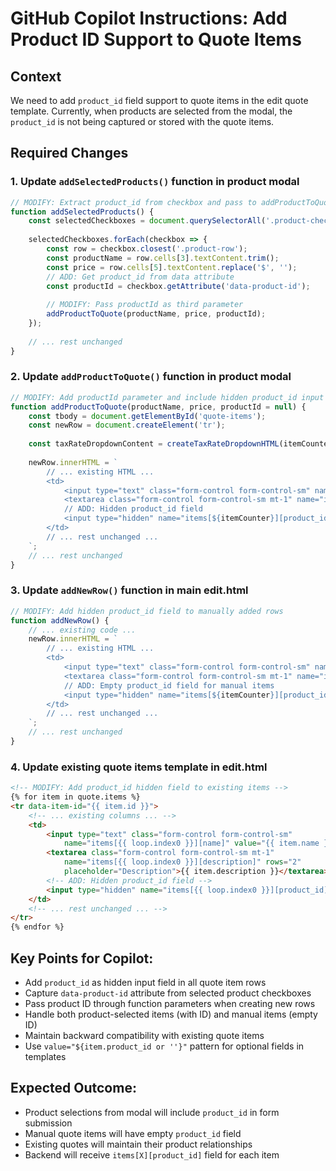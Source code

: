 # GitHub Copilot Instructions: Add Product ID Support to Quote Items

## Context
We need to add `product_id` field support to quote items in the edit quote template. Currently, when products are selected from the modal, the `product_id` is not being captured or stored with the quote items.

## Required Changes

### 1. Update `addSelectedProducts()` function in product modal
```javascript
// MODIFY: Extract product_id from checkbox and pass to addProductToQuote
function addSelectedProducts() {
    const selectedCheckboxes = document.querySelectorAll('.product-checkbox:checked');
    
    selectedCheckboxes.forEach(checkbox => {
        const row = checkbox.closest('.product-row');
        const productName = row.cells[3].textContent.trim();
        const price = row.cells[5].textContent.replace('$', '');
        // ADD: Get product_id from data attribute
        const productId = checkbox.getAttribute('data-product-id');
        
        // MODIFY: Pass productId as third parameter
        addProductToQuote(productName, price, productId);
    });
    
    // ... rest unchanged
}
```

### 2. Update `addProductToQuote()` function in product modal
```javascript
// MODIFY: Add productId parameter and include hidden product_id input
function addProductToQuote(productName, price, productId = null) {
    const tbody = document.getElementById('quote-items');
    const newRow = document.createElement('tr');
    
    const taxRateDropdownContent = createTaxRateDropdownHTML(itemCounter);
    
    newRow.innerHTML = `
        // ... existing HTML ...
        <td>
            <input type="text" class="form-control form-control-sm" name="items[${itemCounter}][name]" value="${productName}" placeholder="Item">
            <textarea class="form-control form-control-sm mt-1" name="items[${itemCounter}][description]" rows="2" placeholder="Description"></textarea>
            // ADD: Hidden product_id field
            <input type="hidden" name="items[${itemCounter}][product_id]" value="${productId || ''}">
        </td>
        // ... rest unchanged ...
    `;
    // ... rest unchanged
}
```

### 3. Update `addNewRow()` function in main edit.html
```javascript
// MODIFY: Add hidden product_id field to manually added rows
function addNewRow() {
    // ... existing code ...
    newRow.innerHTML = `
        // ... existing HTML ...
        <td>
            <input type="text" class="form-control form-control-sm" name="items[${itemCounter}][name]" placeholder="Item">
            <textarea class="form-control form-control-sm mt-1" name="items[${itemCounter}][description]" rows="2" placeholder="Description"></textarea>
            // ADD: Empty product_id field for manual items
            <input type="hidden" name="items[${itemCounter}][product_id]" value="">
        </td>
        // ... rest unchanged ...
    `;
    // ... rest unchanged
}
```

### 4. Update existing quote items template in edit.html
```html
<!-- MODIFY: Add product_id hidden field to existing items -->
{% for item in quote.items %}
<tr data-item-id="{{ item.id }}">
    <!-- ... existing columns ... -->
    <td>
        <input type="text" class="form-control form-control-sm"
            name="items[{{ loop.index0 }}][name]" value="{{ item.name }}" placeholder="Item">
        <textarea class="form-control form-control-sm mt-1"
            name="items[{{ loop.index0 }}][description]" rows="2"
            placeholder="Description">{{ item.description }}</textarea>
        <!-- ADD: Hidden product_id field -->
        <input type="hidden" name="items[{{ loop.index0 }}][product_id]" value="{{ item.product_id or '' }}">
    </td>
    <!-- ... rest unchanged ... -->
</tr>
{% endfor %}
```

## Key Points for Copilot:
- Add `product_id` as hidden input field in all quote item rows
- Capture `data-product-id` attribute from selected product checkboxes
- Pass product ID through function parameters when creating new rows
- Handle both product-selected items (with ID) and manual items (empty ID)
- Maintain backward compatibility with existing quote items
- Use `value="${item.product_id or ''}"` pattern for optional fields in templates

## Expected Outcome:
- Product selections from modal will include `product_id` in form submission
- Manual quote items will have empty `product_id` field
- Existing quotes will maintain their product relationships
- Backend will receive `items[X][product_id]` field for each item